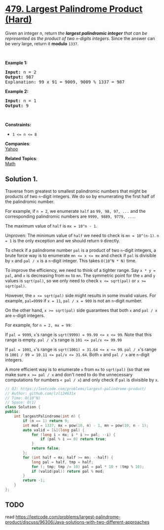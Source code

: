 # [479. Largest Palindrome Product (Hard)](https://leetcode.com/problems/largest-palindrome-product/)

<p>Given an integer n, return <em>the <strong>largest palindromic integer</strong> that can be represented as the product of two <code>n</code>-digits integers</em>. Since the answer can be very large, return it <strong>modulo</strong> <code>1337</code>.</p>

<p>&nbsp;</p>
<p><strong>Example 1:</strong></p>

<pre><strong>Input:</strong> n = 2
<strong>Output:</strong> 987
Explanation: 99 x 91 = 9009, 9009 % 1337 = 987
</pre>

<p><strong>Example 2:</strong></p>

<pre><strong>Input:</strong> n = 1
<strong>Output:</strong> 9
</pre>

<p>&nbsp;</p>
<p><strong>Constraints:</strong></p>

<ul>
	<li><code>1 &lt;= n &lt;= 8</code></li>
</ul>


**Companies**:  
[Yahoo](https://leetcode.com/company/yahoo)

**Related Topics**:  
[Math](https://leetcode.com/tag/math/)

## Solution 1.

Traverse from greatest to smallest palindromic numbers that might be products of two `n`-digit integers. We do so by enumerating the first half of the palindromic number. 

For example, if `n = 2`, we enumerate `half` as `99, 98, 97, ...` and the corresponding palindromic numbers are `9999, 9889, 9779, ...`.

The maximum value of `half` is `mx = 10^n - 1`.

Unproven: The minimum value of `half` we need to check is `mn = 10^(n-1)`. `n = 1` is the only exception and we should return `9` directly.

To check if a palindrome number `pal` is a product of two `n`-digit integers, a brute force way is to enumerate `mn <= x <= mx` and check if `pal` is divisible by `x` and `pal / x` is a `n`-digit integer. This takes `O(10^N * N)` time.

To improve the efficiency, we need to think of a tighter range. Say `x * y = pal`, and `x` is decreasing from `mx` to `mn`. The symmetric point for the `x` and `y` values is `sqrt(pal)`, so we only need to check `x <= sqrt(pal)` or `x >= sqrt(pal)`.

However, the `x <= sqrt(pal)` side might results in some invalid values. For example, `pal=9999` if `x = 11`, `pal / x = 909` is not an `n`-digit number.

On the other hand, `x >= sqrt(pal)` side guarantees that both `x` and `pal / x` are `n`-digit integers.

For example, for `n = 2, mx = 99`:

If `pal = 9999`, `x`'s range is `sqrt(9999) = 99.99 <= x <= 99`. Note that this range is empty. `pal / x`'s range is `101 <= pal/x <= 99.99`

If `pal = 1001`, `x`'s range is `sqrt(1001) = 31.64 <= x <= 99`. `pal / x`'s range is `1001 / 99 = 10.11 <= pal/x <= 31.64`. Both `x` and `pal / x` are `n`-digit integers.

A more efficient way is to enumerate `x` from `mx` to `sqrt(pal)` (so that we make sure `x >= pal / x` and don't need to do the unnecessary computations for numbers `< pal / x`) and only check if `pal` is divisible by `x`.

```cpp
// OJ: https://leetcode.com/problems/largest-palindrome-product/
// Author: github.com/lzl124631x
// Time: O(10^N)
// Space: O(1)
class Solution {
public:
    int largestPalindrome(int n) {
        if (n == 1) return 9;
        int mod = 1337, mx = pow(10, n) - 1, mn = pow(10, n - 1);
        auto valid = [&](long pal) {
            for (long i = mx; i * i >= pal; --i) {
                if (pal % i == 0) return true;
            }
            return false;
        };
        for (int half = mx; half >= mn; --half) {
            long pal = half, tmp = half;
            for (; tmp; tmp /= 10) pal = pal * 10 + (tmp % 10);
            if (valid(pal)) return pal % mod;
        }
        return -1;
    }
};
```

## TODO

read https://leetcode.com/problems/largest-palindrome-product/discuss/96306/Java-solutions-with-two-different-approaches